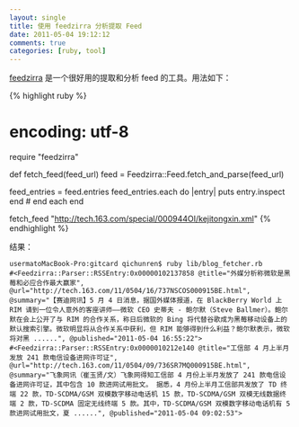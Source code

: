 ```yaml
---
layout: single
title: 使用 feedzirra 分析提取 Feed
date: 2011-05-04 19:12:12
comments: true
categories: [ruby, tool]
---
```


[feedzirra](https://github.com/pauldix/feedzirra) 是一个很好用的提取和分析 feed 的工具。用法如下：

{% highlight ruby %}
# encoding: utf-8
require "feedzirra"

def fetch_feed(feed_url)
  feed = Feedzirra::Feed.fetch_and_parse(feed_url)

  feed_entries = feed.entries
  feed_entries.each do |entry|
    puts entry.inspect
  end # end each
end

fetch_feed "http://tech.163.com/special/000944OI/kejitongxin.xml"
{% endhighlight %}

结果：

```
usermatoMacBook-Pro:gitcard qichunren$ ruby lib/blog_fetcher.rb
#<Feedzirra::Parser::RSSEntry:0x00000102137858 @title="外媒分析称微软是黑莓和必应合作最大赢家", @url="http://tech.163.com/11/0504/16/737NSCOS000915BE.html", @summary="【赛迪网讯】5 月 4 日消息，据国外媒体报道，在 BlackBerry World 上 RIM 请到一位令人意外的客座讲师——微软 CEO 史蒂夫 - 鲍尔默（Steve Ballmer）。鲍尔默在会上公开了与 RIM 的合作关系，称日后微软的 Bing 将代替谷歌成为黑莓移动设备上的默认搜索引擎。微软明显将从合作关系中获利，但 RIM 能够得到什么利益？鲍尔默表示，微软将对黑 ......", @published="2011-05-04 16:55:22">
#<Feedzirra::Parser::RSSEntry:0x0000010212e140 @title="工信部 4 月上半月发放 241 款电信设备进网许可证", @url="http://tech.163.com/11/0504/09/736SR7MQ000915BE.html", @summary="飞象网讯（崔玉贤/文）飞象网得知工信部 4 月份上半月发放了 241 款电信设备进网许可证，其中包含 10 款进网试用批文。 据悉，4 月份上半月工信部共发放了 TD 终端 22 款，TD-SCDMA/GSM 双模数字移动电话机 15 款，TD-SCDMA/GSM 双模无线数据终端 2 款，TD-SCDMA 固定无线终端 5 款。其中，TD-SCDMA/GSM 双模数字移动电话机有 5 款进网试用批文，夏 ......", @published="2011-05-04 09:02:53">
```


